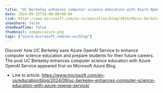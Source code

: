 ```yaml
---
title: "UC Berkeley enhances computer science education with Azure OpenAI Service"
date: 2024-09-25T16:00:00+00:00
link: https://www.microsoft.com/en-us/education/blog/2024/09/uc-berkeley-enhances-computer-science-education-with-azure-openai-service/
showShare: false
showReadTime: false
thumbnail: images/azure.png
tags: ["azure.microsoft.com/en-us/blog"]
---
```

Discover how UC Berkeley uses Azure OpenAI Service to enhance computer science education and prepare students for their future careers. 
The post UC Berkeley enhances computer science education with Azure OpenAI Service appeared first on Microsoft Azure Blog.

- Link to article: https://www.microsoft.com/en-us/education/blog/2024/09/uc-berkeley-enhances-computer-science-education-with-azure-openai-service/